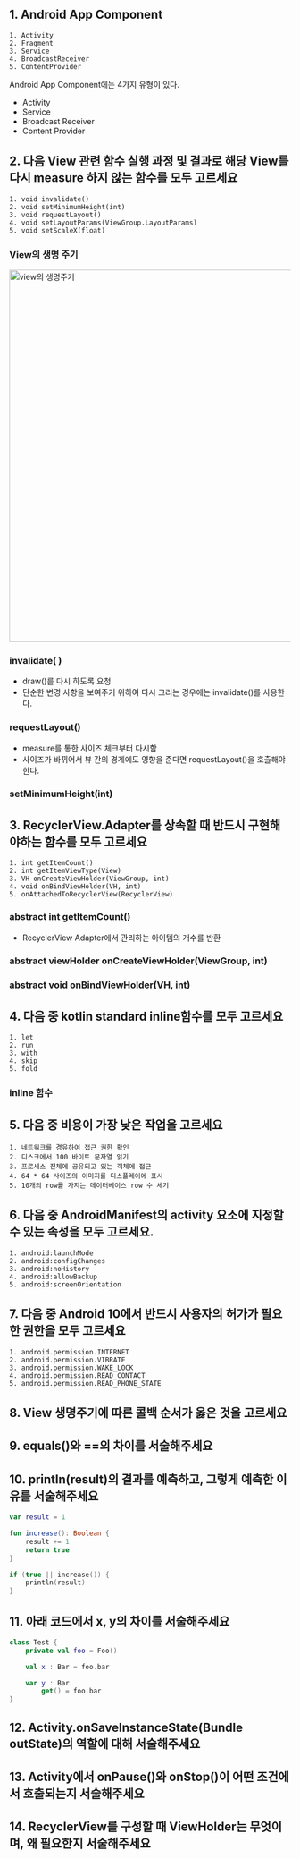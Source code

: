 ## 1. Android App Component
```
1. Activity
2. Fragment
3. Service
4. BroadcastReceiver
5. ContentProvider
```

Android App Component에는 4가지 유형이 있다.
- Activity
- Service
- Broadcast Receiver
- Content Provider

## 2. 다음 View 관련 함수 실행 과정 및 결과로 해당 View를 다시 measure 하지 않는 함수를 모두 고르세요
```
1. void invalidate()
2. void setMinimumHeight(int)
3. void requestLayout()
4. void setLayoutParams(ViewGroup.LayoutParams)
5. void setScaleX(float)
```

### View의 생명 주기 
<img width="666" alt="view의 생명주기" src="https://user-images.githubusercontent.com/31344894/129595878-5a52ec1a-44d8-425a-85e1-16f47312c81c.png">


### invalidate( )
- draw()를 다시 하도록 요청
- 단순한 변경 사항을 보여주기 위하여 다시 그리는 경우에는 invalidate()를 사용한다. 

### requestLayout()
- measure를 통한 사이즈 체크부터 다시함
- 사이즈가 바뀌어서 뷰 간의 경계에도 영향을 준다면 requestLayout()을 호출해야한다. 

### setMinimumHeight(int) 

## 3. RecyclerView.Adapter를 상속할 때 반드시 구현해야하는 함수를 모두 고르세요
```
1. int getItemCount()
2. int getItemViewType(View)
3. VH onCreateViewHolder(ViewGroup, int)
4. void onBindViewHolder(VH, int)
5. onAttachedToRecyclerView(RecyclerView)
```

### abstract int getItemCount() 
- RecyclerView Adapter에서 관리하는 아이템의 개수를 반환

### abstract viewHolder onCreateViewHolder(ViewGroup, int)

### abstract void onBindViewHolder(VH, int)


## 4. 다음 중 kotlin standard inline함수를 모두 고르세요
```
1. let
2. run
3. with
4. skip
5. fold
```

### inline 함수

## 5. 다음 중 비용이 가장 낮은 작업을 고르세요
```
1. 네트워크를 경유하여 접근 권한 확인
2. 디스크에서 100 바이트 문자열 읽기
3. 프로세스 전체에 공유되고 있는 객체에 접근 
4. 64 * 64 사이즈의 이미지를 디스플레이에 표시
5. 10개의 row를 가지는 데이터베이스 row 수 세기
```

## 6. 다음 중 AndroidManifest의 activity 요소에 지정할 수 있는 속성을 모두 고르세요. 
```
1. android:launchMode
2. android:configChanges
3. android:noHistory
4. android:allowBackup
5. android:screenOrientation
```

## 7. 다음 중 Android 10에서 반드시 사용자의 허가가 필요한 권한을 모두 고르세요
```
1. android.permission.INTERNET
2. android.permission.VIBRATE
3. android.permission.WAKE_LOCK
4. android.permission.READ_CONTACT
5. android.permission.READ_PHONE_STATE
```

## 8. View 생명주기에 따른 콜백 순서가 옳은 것을 고르세요

## 9. equals()와 ==의 차이를 서술해주세요

## 10. println(result)의 결과를 예측하고, 그렇게 예측한 이유를 서술해주세요
```kotlin
var result = 1

fun increase(): Boolean {
	result += 1
	return true
}

if (true || increase()) {
	println(result)
}
```

## 11. 아래 코드에서 x, y의 차이를 서술해주세요
```kotlin
class Test {
	private val foo = Foo()

	val x : Bar = foo.bar

	var y : Bar 
		get() = foo.bar
}
```

## 12. Activity.onSaveInstanceState(Bundle outState)의 역할에 대해 서술해주세요

## 13. Activity에서 onPause()와 onStop()이 어떤 조건에서 호출되는지 서술해주세요

## 14. RecyclerView를 구성할 때 ViewHolder는 무엇이며, 왜 필요한지 서술해주세요
